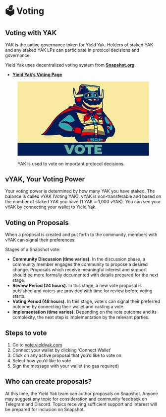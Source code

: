 # 🗳️ Voting

## Voting with YAK <a href="#voting" id="voting"></a>

YAK is the native governance token for Yield Yak. Holders of staked YAK and any staked YAK LPs can participate in protocol decisions and governance.

Yield Yak uses decentralized voting system from [**Snapshot.org**](https://snapshot.org/).&#x20;

* [**Yield Yak’s Voting Page**](https://vote.yieldyak.com/)

<figure><img src="../.gitbook/assets/vote twitter (1).jpeg" alt=""><figcaption><p>YAK is used to vote on important protocol decisions. </p></figcaption></figure>

## vYAK, Your Voting Power <a href="#a825" id="a825"></a>

Your voting power is determined by how many YAK you have staked. The balance is called vYAK (Voting YAK). vYAK is non-transferable and based on the number of staked YAK you have (1 YAK ≈ 1,000 vYAK). You can see your vYAK by connecting your wallet to Yield Yak.

## Voting on Proposals <a href="#id-6199" id="id-6199"></a>

When a proposal is created and put forth to the community, members with vYAK can signal their preferences.

Stages of a Snapshot vote:

* **Community Discussion (time varies).** In the discussion phase, a community member engages the community to propose a desired change. Proposals which receive meaningful interest and support should be more formally documented with details prepared for the next stage.
* **Review Period (24 hours).** In this stage, a new vote proposal is published and voters are provided with time for review before voting starts.
* **Voting Period (48 hours).** In this stage, voters can signal their preferred outcome by connecting their wallet and casting a vote.
* **Implementation (time varies).** Depending on the vote outcome and its complexity, the next step is implementation by the relevant parties.

## Steps to vote <a href="#db30" id="db30"></a>

1. Go to [vote.yieldyak.com](https://vote.yieldyak.com/)
2. Connect your wallet by clicking ‘Connect Wallet’
3. Click on any active proposal that you’d like to vote on
4. Select how you’d like to vote
5. Sign the message with your wallet (no gas required)

## Who can create proposals? <a href="#b747" id="b747"></a>

At this time, the Yield Yak team can author proposals on Snapshot. Anyone may suggest any topic for consideration and community feedback on Telegram and Discord. Topics receiving sufficient support and interest will be prepared for inclusion on Snapshot. &#x20;
